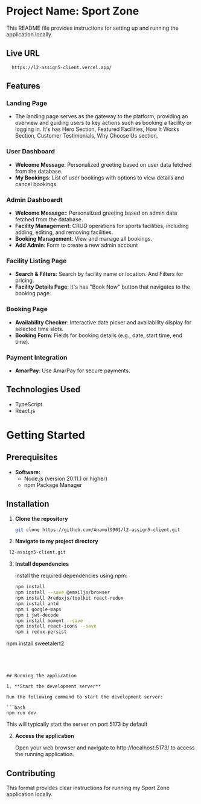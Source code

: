 # Project Name: Sport Zone

This README file provides instructions for setting up and running the application locally.

## Live URL
 ```url
   https://l2-assign5-client.vercel.app/
   ```
## Features

### Landing Page

- The landing page serves as the gateway to the platform, providing an overview and guiding users to key actions such as booking a facility or logging in. It's has Hero Section, Featured Facilities, How It Works Section, Customer Testimonials, Why Choose Us section.

### User Dashboard

- **Welcome Message**: Personalized greeting based on user data fetched from the database.
- **My Bookings**: List of user bookings with options to view details and cancel bookings.

### Admin Dashboardt

- **Welcome Message:**: Personalized greeting based on admin data fetched from the database.
- **Facility Management**: CRUD operations for sports facilities, including adding, editing, and removing facilities.
- **Booking Management**: View and manage all bookings.
- **Add Admin**: Form to create a new admin account

### Facility Listing Page

- **Search & Filters**: Search by facility name or location. And Filters for pricing.
- **Facility Details Page**: It's has "Book Now" button that navigates to the booking page.

### Booking Page

- **Availability Checker**: Interactive date picker and availability display for selected time slots.
- **Booking Form**: Fields for booking details (e.g., date, start time, end time).

### Payment Integration

- **AmarPay**: Use AmarPay for secure payments.


## Technologies Used
- TypeScript
- React.js

# Getting Started

## Prerequisites

* **Software:**
    * Node.js (version 20.11.1 or higher)
    * npm Package Manager

## Installation

1. **Clone the repository**

   ```bash
   git clone https://github.com/Anamul9901/l2-assign5-client.git
   ```

2. **Navigate to my project directory**
```bash
 l2-assign5-client.git
```

3. **Install dependencies**

    install the required dependencies using npm:

   ```bash
   npm install
   npm install --save @emailjs/browser
   npm install @reduxjs/toolkit react-redux
   npm install antd
   npm i google-maps
   npm i jwt-decode
   npm install moment --save
   npm install react-icons --save
   npm i redux-persist
  npm install sweetalert2
   ```




## Running the application

1. **Start the development server**

   Run the following command to start the development server:

   ```bash
   npm run dev
   ```

   This will typically start the server on port 5173 by default

2. **Access the application**

   Open your web browser and navigate to http://localhost:5173/ to access the running application.

## Contributing

This format provides clear instructions for running my Sport Zone application locally.